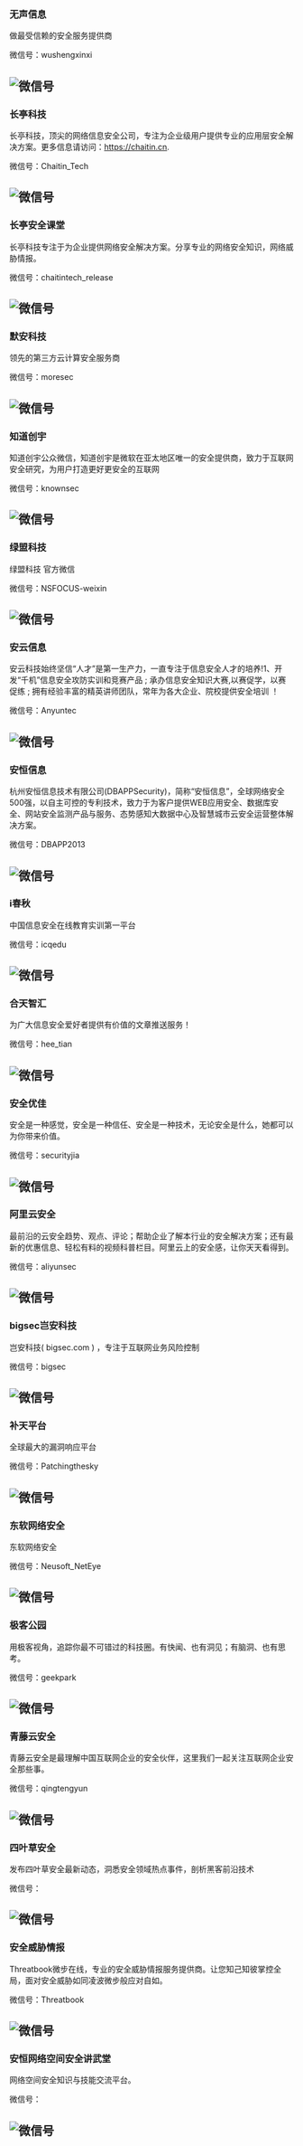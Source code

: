 
### 无声信息

做最受信赖的安全服务提供商

微信号：wushengxinxi

![微信号](https://mp.weixin.qq.com/mp/qrcode?scene=10000004&size=102&__biz=MzAwNTYwMjM3Mw==&mid=2651681339&idx=1&sn=4e9736e632d9773367ad69a55fbf4f5f&send_time=)
---

### 长亭科技

长亭科技，顶尖的网络信息安全公司，专注为企业级用户提供专业的应用层安全解决方案。更多信息请访问：https://chaitin.cn.

微信号：Chaitin_Tech

![微信号](https://mp.weixin.qq.com/mp/qrcode?scene=10000004&size=102&__biz=MzIwNDA2NDk5OQ==&mid=2651371050&idx=1&sn=399e9f98a4f4bb8f7f1dd90c7c551cb7&send_time=)
---

### 长亭安全课堂

长亭科技专注于为企业提供网络安全解决方案。分享专业的网络安全知识，网络威胁情报。

微信号：chaitintech_release

![微信号](https://mp.weixin.qq.com/mp/qrcode?scene=10000004&size=102&__biz=MzIwMDk1MjMyMg==&mid=2247484041&idx=1&sn=9a808cd2e99edd83e5c9b8776c7b29ec&send_time=)
---

### 默安科技

领先的第三方云计算安全服务商

微信号：moresec

![微信号](https://mp.weixin.qq.com/mp/qrcode?scene=10000004&size=102&__biz=MzIzODQxMjM2NQ==&mid=2247484063&idx=1&sn=085d4db2ab9a456663ca979b67b4d3f2&send_time=)
---

### 知道创宇

知道创宇公众微信，知道创宇是微软在亚太地区唯一的安全提供商，致力于互联网安全研究，为用户打造更好更安全的互联网

微信号：knownsec

![微信号](https://mp.weixin.qq.com/mp/qrcode?scene=10000004&size=102&__biz=MjM5NzA3Nzg2MA==&mid=2649839573&idx=1&sn=28f8c026f89166fe4afd4b8c89d7ddff&send_time=)
---

### 绿盟科技

绿盟科技 官方微信

微信号：NSFOCUS-weixin

![微信号](https://mp.weixin.qq.com/mp/qrcode?scene=10000004&size=102&__biz=MjM5ODYyMTM4MA==&mid=2650389812&idx=1&sn=bc13a6d418a429b56cae58a75478194f&send_time=)
---

### 安云信息

安云科技始终坚信“人才”是第一生产力，一直专注于信息安全人才的培养!1、开发“千机”信息安全攻防实训和竞赛产品 ; 承办信息安全知识大赛,以赛促学，以赛促练 ; 拥有经验丰富的精英讲师团队，常年为各大企业、院校提供安全培训 ！

微信号：Anyuntec

![微信号](https://mp.weixin.qq.com/mp/qrcode?scene=10000004&size=102&__biz=MzA5NjQwNzkzMQ==&mid=2655203026&idx=1&sn=5d6572614acdae891617ed5d7695d428&send_time=)
---

### 安恒信息

杭州安恒信息技术有限公司(DBAPPSecurity)，简称“安恒信息”，全球网络安全500强，以自主可控的专利技术，致力于为客户提供WEB应用安全、数据库安全、网站安全监测产品与服务、态势感知大数据中心及智慧城市云安全运营整体解决方案。

微信号：DBAPP2013

![微信号](https://mp.weixin.qq.com/mp/qrcode?scene=10000004&size=102&__biz=MjM5NTE0MjQyMg==&mid=2650458725&idx=1&sn=5c56cce42231cd205327fcffe517fc9a&send_time=)
---

### i春秋

中国信息安全在线教育实训第一平台

微信号：icqedu

![微信号](https://mp.weixin.qq.com/mp/qrcode?scene=10000004&size=102&__biz=MzAwMTUyMjQ5OA==&mid=2650964766&idx=1&sn=ef7ae44832dba4d0f8daaff2ebf432e2&send_time=)
---

### 合天智汇

为广大信息安全爱好者提供有价值的文章推送服务！

微信号：hee_tian

![微信号](https://mp.weixin.qq.com/mp/qrcode?scene=10000004&size=102&__biz=MjM5MTYxNjQxOA==&mid=2652845156&idx=1&sn=059eaba4a6d8418a0ae48b0b4b2f0737&send_time=)
---

### 安全优佳

安全是一种感觉，安全是一种信任、安全是一种技术，无论安全是什么，她都可以为你带来价值。

微信号：securityjia

![微信号](https://mp.weixin.qq.com/mp/qrcode?scene=10000004&size=102&__biz=MzA3MzcwMTU1Ng==&mid=2649519259&idx=1&sn=f483bbcbb721ef47696830797a5603cf&send_time=)
---

### 阿里云安全

最前沿的云安全趋势、观点、评论；帮助企业了解本行业的安全解决方案；还有最新的优惠信息、轻松有料的视频科普栏目。阿里云上的安全感，让你天天看得到。

微信号：aliyunsec

![微信号](https://mp.weixin.qq.com/mp/qrcode?scene=10000004&size=102&__biz=MzA4MTQ2MjI5OA==&mid=2664076894&idx=1&sn=ff35a61f75e8ab5adf7226eb362ddf24&send_time=)
---

### bigsec岂安科技

岂安科技( bigsec.com ) ，专注于互联网业务风险控制

微信号：bigsec

![微信号](https://mp.weixin.qq.com/mp/qrcode?scene=10000004&size=102&__biz=MzIxNDE4MzA4OQ==&mid=2651026032&idx=1&sn=fbdae8c613c455ec1dde2502731fb0f4&send_time=)
---

### 补天平台

全球最大的漏洞响应平台

微信号：Patchingthesky

![微信号](https://mp.weixin.qq.com/mp/qrcode?scene=10000004&size=102&__biz=MzI2NzY5MDI3NQ==&mid=2247485426&idx=1&sn=9f279dc2a42b9de922a5ee128d1a22c2&send_time=)
---

### 东软网络安全

东软网络安全

微信号：Neusoft_NetEye

![微信号](https://mp.weixin.qq.com/mp/qrcode?scene=10000004&size=102&__biz=MjM5NTAyODkxNw==&mid=2649209086&idx=1&sn=61a075f0d395e46790a85d166fd9f218&send_time=)
---

### 极客公园

用极客视角，追踪你最不可错过的科技圈。有快闻、也有洞见；有脑洞、也有思考。

微信号：geekpark

![微信号](https://mp.weixin.qq.com/mp/qrcode?scene=10000004&size=102&__biz=MTMwNDMwODQ0MQ==&mid=2652850129&idx=1&sn=e088814c855c84f39bfd33bafc1b9398&send_time=)
---

### 青藤云安全

青藤云安全是最理解中国互联网企业的安全伙伴，这里我们一起关注互联网企业安全那些事。

微信号：qingtengyun

![微信号](https://mp.weixin.qq.com/mp/qrcode?scene=10000004&size=102&__biz=MzAwNDE4Mzc1NA==&mid=2650825577&idx=1&sn=2ac7eead2b8d3023f43904441d251744&send_time=)
---

### 四叶草安全

发布四叶草安全最新动态，洞悉安全领域热点事件，剖析黑客前沿技术

微信号：

![微信号](https://mp.weixin.qq.com/mp/qrcode?scene=10000004&size=102&__biz=MjM5MTI2NDQzNg==&mid=2654524451&idx=1&sn=7828efe25a5aa82b5ba8a2a8df8ec232&send_time=)
---

### 安全威胁情报

Threatbook微步在线，专业的安全威胁情报服务提供商。让您知己知彼掌控全局，面对安全威胁如同凌波微步般应对自如。

微信号：Threatbook

![微信号](https://mp.weixin.qq.com/mp/qrcode?scene=10000004&size=102&__biz=MzI5NjA0NjI5MQ==&mid=2650164537&idx=1&sn=1c74079c7bd55da62e19af21da82d4eb&send_time=)
---

### 安恒网络空间安全讲武堂

网络空间安全知识与技能交流平台。

微信号：

![微信号](https://mp.weixin.qq.com/mp/qrcode?scene=10000004&size=102&__biz=MzU1MzE3Njg2Mw==&mid=2247484569&idx=1&sn=434f751cf68552a2027bccaa6dec2ac8&send_time=)
---

